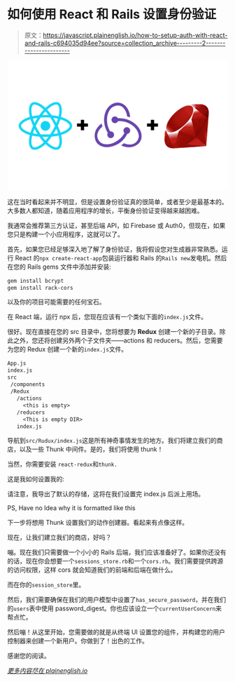 # 如何使用 React 和 Rails 设置身份验证

> 原文：<https://javascript.plainenglish.io/how-to-setup-auth-with-react-and-rails-c694035d94ee?source=collection_archive---------2----------------------->

![](img/4ab4b04d4b4deeebad241bcaae6bd36f.png)

这在当时看起来并不明显，但是设置身份验证真的很简单，或者至少是最基本的。大多数人都知道，随着应用程序的增长，平衡身份验证变得越来越困难。

我通常会推荐第三方认证，甚至后端 API，如 Firebase 或 Auth0，但现在，如果您只是构建一个小应用程序，这就可以了。

首先，如果您已经足够深入地了解了身份验证，我将假设您对生成器非常熟悉。运行 React 的`npx create-react-app`包装运行器和 Rails 的`Rails new`发电机。然后在您的 Rails gems 文件中添加并安装:

```
gem install bcrypt
gem install rack-cors
```

以及你的项目可能需要的任何宝石。

在 React 端，运行 npx 后，您现在应该有一个类似下面的`index.js`文件。

很好。现在直接在您的 src 目录中，您将想要为 **Redux** 创建一个新的子目录。除此之外，您还将创建另外两个子文件夹——actions 和 reducers。然后，您需要为您的 Redux 创建一个新的`index.js`文件。

```
App.js
index.js
src
 /components
 /Redux
   /actions 
     <this is empty>
   /reducers
     <This is empty DIR>
   index.js
```

导航到`src/Rudux/index.js`这是所有神奇事情发生的地方。我们将建立我们的商店，以及一些 Thunk 中间件。是的，我们将使用 thunk！

当然，你需要安装 `react-redux`和`thunk.`

这是我如何设置我的:

请注意，我导出了默认的存储，这将在我们设置完 index.js 后派上用场。

PS, Have no Idea why it is formatted like this

下一步将想用 Thunk 设置我们的动作创建器。看起来有点像这样。

现在，让我们建立我们的商店，好吗？

嘣。现在我们只需要做一个小小的 Rails 后端，我们应该准备好了。如果你还没有的话，现在你会想要一个`sessions_store.rb`和一个`cors.rb`。我们需要提供跨源的访问权限，这样 cors 就会知道我们的前端和后端在做什么。

而在你的`session_store`里。

然后，我们需要确保在我们的用户模型中设置了`has_secure_password`，并在我们的`users`表中使用 password_digest。你也应该设立一个`currentUserConcern`来帮点忙。

然后嘣！从这里开始，您需要做的就是从终端 UI 设置您的组件，并构建您的用户控制器来创建一个新用户。你做到了！出色的工作。

感谢您的阅读。

[*更多内容尽在 plainenglish.io*](http://plainenglish.io/)